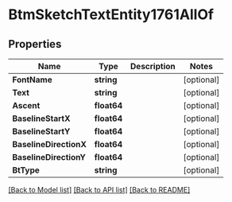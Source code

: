 # BtmSketchTextEntity1761AllOf

## Properties

Name | Type | Description | Notes
------------ | ------------- | ------------- | -------------
**FontName** | **string** |  | [optional] 
**Text** | **string** |  | [optional] 
**Ascent** | **float64** |  | [optional] 
**BaselineStartX** | **float64** |  | [optional] 
**BaselineStartY** | **float64** |  | [optional] 
**BaselineDirectionX** | **float64** |  | [optional] 
**BaselineDirectionY** | **float64** |  | [optional] 
**BtType** | **string** |  | [optional] 

[[Back to Model list]](../README.md#documentation-for-models) [[Back to API list]](../README.md#documentation-for-api-endpoints) [[Back to README]](../README.md)


